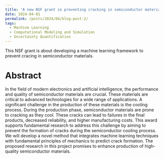 ```yaml
---
title: 'A new NSF grant in preventing cracking in semiconductor materials'
date: 2024-04-01
permalink: /posts/2024/04/blog-post-2/
tags:
  - Machine Learning
  - Computational Modeling and Simulation
  - Uncertainty Quantification
---
```


This NSF grant is about developing a machine learning framework to prevent cracing in semiconductor materials.

Abstract
======

In the field of modern electronics and artificial intelligence, the performance and quality of semiconductor materials are crucial. These materials are critical to advanced technologies for a wide range of applications. A significant challenge in the production of these materials is the cooling process. During the production phase, semiconductor materials are prone to cracking as they cool. These cracks can lead to failures in the final products, decreased reliability, and higher manufacturing costs. This award supports fundamental research to address this challenge by aiming to prevent the formation of cracks during the semiconductor cooling process. We will develop a novel method that integrates machine learning techniques with fundamental principles of mechanics to predict crack formation. The proposed research in this project promises to enhance production of high-quality semiconductor materials. 
